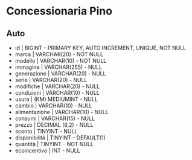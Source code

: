# Concessionaria Pino

## Auto

- id | BIGINT - PRIMARY KEY, AUTO INCREMENT, UNIQUE, NOT NULL
- marca | VARCHAR(20) - NOT NULL
- modello | VARCHAR(10) - NOT NULL
- immagine | VARCHAR(255) - NULL 
- generazione | VARCHAR(20) - NULL
- serie | VARCHAR(20) - NULL
- modifiche | VARCHAR(20) - NULL
- condizioni | VARCHAR(10) - NULL
- usura | (KM) MEDIUMINT - NULL
- cambio | VARCHAR(10) - NULL
- alimentazione | VARCHAR(10) - NULL
- consumi | VARCHAR(15) - NULL
- prezzo | DECIMAL (8,2) - NULL
- sconto | TINYINT - NULL
- disponibilità | TINYINT - DEFAULT(1)
- quantità | TINYINT - NOT NULL
- ecoincentivo | INT - NULL
